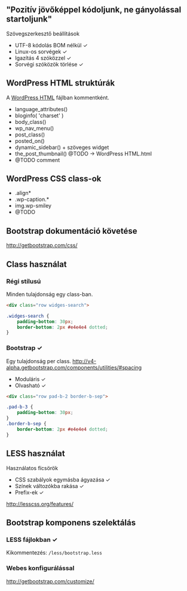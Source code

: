 ## "Pozitív jövőképpel kódoljunk, ne gányolással startoljunk"

Szövegszerkesztő beállítások

- UTF-8 kódolás BOM nélkül ✓
- Linux-os sorvégek ✓
- Igazítás 4 szóközzel ✓
- Sorvégi szóközök törlése ✓

## WordPress HTML struktúrák

A [WordPress HTML](/WordPress-HTML.html) fájlban kommentként.

- language_attributes()
- bloginfo( 'charset' )
- body_class()
- wp_nav_menu()
- post_class()
- posted_on()
- dynamic_sidebar() + szöveges widget
- the_post_thumbnail() @TODO -> WordPress HTML.html
- @TODO comment

## WordPress CSS class-ok

- .align*
- .wp-caption.*
- img.wp-smiley
- @TODO

## Bootstrap dokumentáció követése

http://getbootstrap.com/css/

## Class használat

### Régi stílusú

Minden tulajdonság egy class-ban.

```html
<div class="row widges-search">
```

```css
.widges-search {
    padding-bottom: 30px;
    border-bottom: 2px #e4e4e4 dotted;
}
```

### Bootstrap ✓

Egy tulajdonság per class.
http://v4-alpha.getbootstrap.com/components/utilities/#spacing

- Moduláris ✓
- Olvasható ✓

```html
<div class="row pad-b-2 border-b-sep">
```

```css
.pad-b-3 {
    padding-bottom: 30px;
}
.border-b-sep {
    border-bottom: 2px #e4e4e4 dotted;
}
```

## LESS használat

Használatos fícsörök

- CSS szabályok egymásba ágyazása ✓
- Színek változókba rakása ✓
- Prefix-ek ✓

http://lesscss.org/features/

## Bootstrap komponens szelektálás

### LESS fájlokban ✓

Kikommentezés: `/less/bootstrap.less`

### Webes konfigurálással

http://getbootstrap.com/customize/
